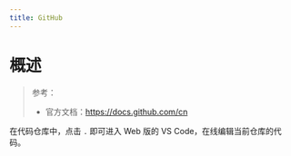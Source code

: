 ```yaml
---
title: GitHub
---
```


# 概述

> 参考：
> - 官方文档：<https://docs.github.com/cn>

在代码仓库中，点击 `.` 即可进入 Web 版的 VS Code，在线编辑当前仓库的代码。
